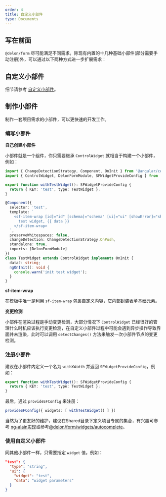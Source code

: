 ```yaml
---
order: 4
title: 自定义小部件
type: Documents
---
```


## 写在前面

`@delon/form` 尽可能满足不同需求，除现有内置的十几种基础小部件(部分需要手动注册)外，可以通过以下两种方式进一步扩展需求：

## 自定义小部件

细节请参考 [自定义小部件](/form/custom)。

## 制作小部件

制作一套项目需求的小部件，可以更快速的开发工作。

### 编写小部件

**自己创建小部件**

小部件就是一个组件，你只需要继承 `ControlWidget` 就相当于构建一个小部件，例如：

```ts
import { ChangeDetectionStrategy, Component, OnInit } from '@angular/core';
import { ControlWidget, DelonFormModule, SFWidgetProvideConfig } from '@delon/form';

export function withTestWidget(): SFWidgetProvideConfig {
  return { KEY: 'test', type: TestWidget };
}

@Component({
  selector: 'test',
  template: `
    <sf-item-wrap [id]="id" [schema]="schema" [ui]="ui" [showError]="showError" [error]="error" [showTitle]="schema.title">
      test widget, {{ data }}
    </sf-item-wrap>
  `,
  preserveWhitespaces: false,
  changeDetection: ChangeDetectionStrategy.OnPush,
  standalone: true,
  imports: [DelonFormModule]
})
class TestWidget extends ControlWidget implements OnInit {
  data?: string;
  ngOnInit(): void {
    console.warn('init test widget');
  }
}
```

**sf-item-wrap**

在模板中唯一是利用 `sf-item-wrap` 包裹自定义内容，它内部封装表单基础元素。

**变更检测**

小部件在渲染过程是手动变更检测，大部分情况下 `ControlWidget` 已经很好的管理什么时机应该执行变更检测，在自定义小部件过程中可能会遇到异步操作导致界面并未渲染，此时可以调用 `detectChanges()` 方法来触发一次小部件节点的变更检测。

### 注册小部件

建议在小部件内定义一个名为 `withXWidth` 并返回 `SFWidgetProvideConfig`，例如：

```ts
export function withTestWidget(): SFWidgetProvideConfig {
  return { KEY: 'test', type: TestWidget };
}
```

最后，通过 `provideSFConfig` 来注册：

```ts
provideSFConfig({ widgets: [ withTestWidget() ] })
```

当然为了更友好的维护，建议在Shared目录下定义项目专属的集合，有兴趣可参考 [ng-alain实现](https://github.com/ng-alain/ng-alain/blob/master/src/app/shared/json-schema/)或参考[@delon/form/widgets/autocomplete](https://github.com/ng-alain/delon/tree/master/packages/form/widgets/autocomplete)。

### 使用自定义小部件

同其他小部件一样，只需要指定 `widget` 值，例如：

```json
"test": {
  "type": "string",
  "ui": {
    "widget": "test",
    "data": "widget parameters"
  }
}
```
